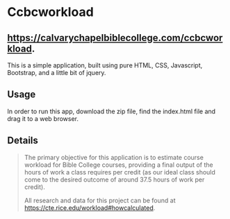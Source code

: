 # Ccbcworkload
## https://calvarychapelbiblecollege.com/ccbcworkload.

This is a simple application, built using pure HTML, CSS, Javascript, Bootstrap, and a little bit of jquery.

## Usage

In order to run this app, download the zip file, find the index.html file and drag it to a web browser.

## Details 

> The primary objective for this application is to estimate course workload for Bible College courses, providing a final output of the hours of work a class requires per credit (as our ideal class should come to the desired outcome of around 37.5 hours of work per credit).
>
> All research and data for this project can be found at https://cte.rice.edu/workload#howcalculated.
